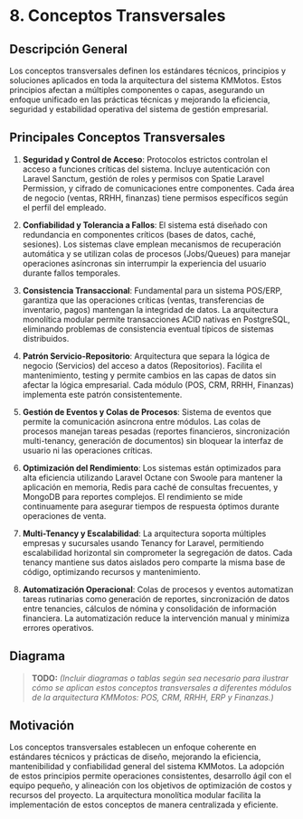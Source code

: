 # 8. Conceptos Transversales

## Descripción General

Los conceptos transversales definen los estándares técnicos, principios y soluciones aplicados en toda la arquitectura del sistema KMMotos. Estos principios afectan a múltiples componentes o capas, asegurando un enfoque unificado en las prácticas técnicas y mejorando la eficiencia, seguridad y estabilidad operativa del sistema de gestión empresarial.

## Principales Conceptos Transversales

1. **Seguridad y Control de Acceso**: Protocolos estrictos controlan el acceso a funciones críticas del sistema. Incluye autenticación con Laravel Sanctum, gestión de roles y permisos con Spatie Laravel Permission, y cifrado de comunicaciones entre componentes. Cada área de negocio (ventas, RRHH, finanzas) tiene permisos específicos según el perfil del empleado.

2. **Confiabilidad y Tolerancia a Fallos**: El sistema está diseñado con redundancia en componentes críticos (bases de datos, caché, sesiones). Los sistemas clave emplean mecanismos de recuperación automática y se utilizan colas de procesos (Jobs/Queues) para manejar operaciones asíncronas sin interrumpir la experiencia del usuario durante fallos temporales.

3. **Consistencia Transaccional**: Fundamental para un sistema POS/ERP, garantiza que las operaciones críticas (ventas, transferencias de inventario, pagos) mantengan la integridad de datos. La arquitectura monolítica modular permite transacciones ACID nativas en PostgreSQL, eliminando problemas de consistencia eventual típicos de sistemas distribuidos.

4. **Patrón Servicio-Repositorio**: Arquitectura que separa la lógica de negocio (Servicios) del acceso a datos (Repositorios). Facilita el mantenimiento, testing y permite cambios en las capas de datos sin afectar la lógica empresarial. Cada módulo (POS, CRM, RRHH, Finanzas) implementa este patrón consistentemente.

5. **Gestión de Eventos y Colas de Procesos**: Sistema de eventos que permite la comunicación asíncrona entre módulos. Las colas de procesos manejan tareas pesadas (reportes financieros, sincronización multi-tenancy, generación de documentos) sin bloquear la interfaz de usuario ni las operaciones críticas.

6. **Optimización del Rendimiento**: Los sistemas están optimizados para alta eficiencia utilizando Laravel Octane con Swoole para mantener la aplicación en memoria, Redis para caché de consultas frecuentes, y MongoDB para reportes complejos. El rendimiento se mide continuamente para asegurar tiempos de respuesta óptimos durante operaciones de venta.

7. **Multi-Tenancy y Escalabilidad**: La arquitectura soporta múltiples empresas y sucursales usando Tenancy for Laravel, permitiendo escalabilidad horizontal sin comprometer la segregación de datos. Cada tenancy mantiene sus datos aislados pero comparte la misma base de código, optimizando recursos y mantenimiento.

8. **Automatización Operacional**: Colas de procesos y eventos automatizan tareas rutinarias como generación de reportes, sincronización de datos entre tenancies, cálculos de nómina y consolidación de información financiera. La automatización reduce la intervención manual y minimiza errores operativos.

## Diagrama

> **TODO:** _(Incluir diagramas o tablas según sea necesario para ilustrar cómo se aplican estos conceptos transversales a diferentes módulos de la arquitectura KMMotos: POS, CRM, RRHH, ERP y Finanzas.)_

## Motivación

Los conceptos transversales establecen un enfoque coherente en estándares técnicos y prácticas de diseño, mejorando la eficiencia, mantenibilidad y confiabilidad general del sistema KMMotos. La adopción de estos principios permite operaciones consistentes, desarrollo ágil con el equipo pequeño, y alineación con los objetivos de optimización de costos y recursos del proyecto. La arquitectura monolítica modular facilita la implementación de estos conceptos de manera centralizada y eficiente.
